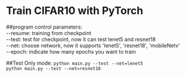 # Train CIFAR10 with PyTorch

##program control parameters:<br>
--resume: training from checkpoint <br>
--test: test for checkpoint, now it can test lenet5 and resnet18 <br>
--net: choose network, now it supports 'lenet5', 'resnet18', 'mobileNetv' <br>
--epoch: indicate how many epochs you want to train<br>


##Test Only mode:
`python main.py --test --net=lenet5` <br>
`python main.py --test --net=resnet18`


